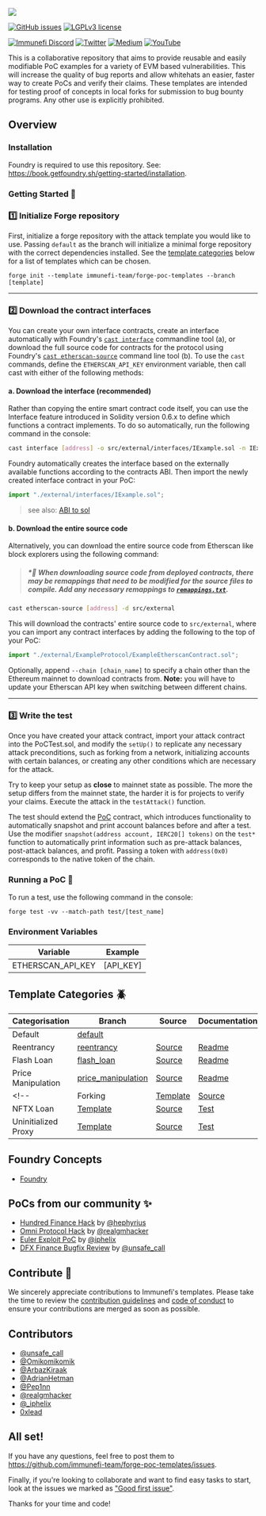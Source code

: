 <a href="https://immunefi.com"><img src="https://github.com/immunefi-team/forge-poc-templates/blob/assets/imgs/Logo_white@3x.png"/></a>

[![GitHub issues](https://img.shields.io/github/issues/immunefi-team/forge-poc-templates.svg)](https://GitHub.com/Naereen/StrapDown.js/issues/)
[![LGPLv3 license](https://img.shields.io/badge/License-LGPLv3-blue.svg)](./LICENSE)

[![Immunefi Discord](https://badgen.net/discord/online-members/immunefi)](https://discord.gg/immunefi)
[![Twitter](https://badgen.net/badge/icon/twitter?icon=twitter&label)](https://twitter.com/immunefi)
[![Medium](https://badgen.net/badge/icon/medium?icon=medium&label)](https://medium.com/immunefi)
[![YouTube](https://badgen.net/badge/icon/YouTube?icon=googleplay&label)](https://www.youtube.com/channel/UCmulw2BHpP6IiBM0Re0yP5Q)

This is a collaborative repository that aims to provide reusable and easily modifiable PoC examples for a variety of EVM based vulnerabilities. This will increase the quality of bug reports and allow whitehats an easier, faster way to create PoCs and verify their claims. These templates are intended for testing proof of concepts in local forks for submission to bug bounty programs. Any other use is explicitly prohibited.

## Overview

### Installation

Foundry is required to use this repository. See: https://book.getfoundry.sh/getting-started/installation.

### Getting Started 📖

### 1️⃣ Initialize Forge repository

First, initialize a forge repository with the attack template you would like to use. Passing `default` as the branch will initialize a minimal forge repository with the correct dependencies installed. See the [template categories](#template-categories-) below for a list of templates which can be chosen.
```
forge init --template immunefi-team/forge-poc-templates --branch [template]
```

---
### 2️⃣ Download the contract interfaces

You can create your own interface contracts, create an interface automatically with Foundry's [`cast interface`](https://book.getfoundry.sh/reference/cast/cast-interface) commandline tool (a), or download the full source code for contracts for the protocol using Foundry's [`cast etherscan-source`](https://book.getfoundry.sh/reference/cast/cast-etherscan-source) command line tool (b). To use the `cast` commands, define the `ETHERSCAN_API_KEY` environment variable, then call cast with either of the following methods:

#### a. Download the interface (recommended)
Rather than copying the entire smart contract code itself, you can use the Interface feature introduced in Solidity version 0.6.x to define which functions a contract implements. To do so automatically, run the following command in the console:

```sh
cast interface [address] -o src/external/interfaces/IExample.sol -n IExample
```

Foundry automatically creates the interface based on the externally available functions according to the contracts ABI. Then import the newly created interface contract in your PoC:

```js
import "./external/interfaces/IExample.sol";
```
> see also: [ABI to sol](https://gnidan.github.io/abi-to-sol/)


#### b. Download the entire source code
Alternatively, you can download the entire source code from Etherscan like block explorers using the following command:
> ##### *🚨 When downloading source code from deployed contracts, there may be remappings that need to be modified for the source files to compile. Add any necessary remappings to [`remappings.txt`](./remappings.txt).
```sh
cast etherscan-source [address] -d src/external
```

This will download the contracts' entire source code to `src/external`, where you can import any contract interfaces by adding the following to the top of your PoC:
```js
import "./external/ExampleProtocol/ExampleEtherscanContract.sol";
```
Optionally, append `--chain [chain_name]` to specify a chain other than the Ethereum mainnet to download contracts from. **Note:** you will have to update your Etherscan API key when switching between different chains.
<br>


---
### 3️⃣ Write the test
Once you have created your attack contract, import your attack contract into the PoCTest.sol, and modify the `setUp()` to replicate any necessary attack preconditions, such as forking from a network, initializing accounts with certain balances, or creating any other conditions which are necessary for the attack.

Try to keep your setup as **close** to mainnet state as possible. The more the setup differs from the mainnet state, the harder it is for projects to verify your claims. Execute the attack in the `testAttack()` function.

The test should extend the [PoC](./src/PoC.sol) contract, which introduces functionality to automatically snapshot and print account balances before and after a test. Use the modifier `snapshot(address account, IERC20[] tokens)` on the `test*` function to automatically print information such as pre-attack balances, post-attack balances, and profit. Passing a token with `address(0x0)` corresponds to the native token of the chain.

### Running a PoC 🚀

To run a test, use the following command in the console:
```
forge test -vv --match-path test/[test_name]
```

### Environment Variables

| Variable          | Example                                        |
| ----------------- | ---------------------------------------------- |
| ETHERSCAN_API_KEY | [API_KEY]                                      |

## Template Categories 🪲

|       Categorisation       | Branch | Source | Documentation |
| -------------------------- | -------- | ------ | ------------- |
| Default                 | [default](https://github.com/immunefi-team/forge-poc-templates/tree/default)        | | |
| Reentrancy                 | [reentrancy](https://github.com/immunefi-team/forge-poc-templates/tree/reentrancy)        | [Source](./src/reentrancy/Reentrancy.sol)                         | [Readme](./src/reentrancy/README.md)              |
| Flash Loan                 | [flash_loan](https://github.com/immunefi-team/forge-poc-templates/tree/flash_loan)         | [Source](./src/flashloan/FlashLoan.sol)                         | [Readme](./src/flashloan/README.md)               |
| Price Manipulation         | [price_manipulation](https://github.com/immunefi-team/forge-poc-templates/tree/price_manipulation) | [Source](./src/pricemanipulation/PriceManipulation.sol)       | [Readme](./src/pricemanipulation/README.md)       |
<!-- | Forking                    | [Template](./src/ForkingTemplate.sol) | [Source](./src/Forking.sol)                       | [Test](./test/Forking.t.sol)            |
| NFTX Loan                  | [Template](./src/NFTXLoanTemplate.sol) | [Source](./src/NFTXLoan.sol)                      | [Test](./test/NFTXLoan.t.sol)           |
| Uninitialized Proxy        | [Template](./src/UninitializedProxyTemplate.sol) | [Source](./src/UninitializedProxy.sol)            | [Test](./test/UninitializedProxy.t.sol) | -->

## Foundry Concepts

 - [Foundry](https://book.getfoundry.sh/)

## PoCs from our community ✨

 - [Hundred Finance Hack](https://medium.com/immunefi/a-poc-of-the-hundred-finance-heist-4121f23a098) by [@hephyrius](https://twitter.com/hephyrius)
 - [Omni Protocol Hack](https://medium.com/immunefi/hack-analysis-omni-protocol-july-2022-2d35091a0109) by [@realgmhacker](https://twitter.com/realgmhacker)
 - [Euler Exploit PoC](https://github.com/iphelix/euler-exploit-poc) by [@iphelix](https://twitter.com/_iphelix)
 - [DFX Finance Bugfix Review](./pocs/DFXFinanceBugfixReview.sol) by [@unsafe_call](https://twitter.com/unsafe_call)

## Contribute 📝

We sincerely appreciate contributions to Immunefi's templates. Please take the time to review the [contribution guidelines](.github/CONTRIBUTING.md) and [code of conduct](.github/CODE_OF_CONDUCT.md) to ensure your contributions are merged as soon as possible.

## Contributors
* [@unsafe_call](https://twitter.com/unsafe_call)
* [@Omikomikomik](https://twitter.com/omikomikomik)
* [@ArbazKiraak](https://twitter.com/ArbazKiraak)
* [@AdrianHetman](https://twitter.com/adrianhetman)
* [@Pep1nn](https://twitter.com/Pep1nn)
* [@realgmhacker](https://twitter.com/realgmhacker)
* [@_iphelix](https://twitter.com/_iphelix)
* [0xlead](https://github.com/0xlead)


## All set!

If you have any questions, feel free to post them to https://github.com/immunefi-team/forge-poc-templates/issues.

Finally, if you're looking to collaborate and want to find easy tasks to start, look at the issues we marked as ["Good first issue"](https://github.com/immunefi-team/forge-poc-templates/labels/good%20first%20issue).

Thanks for your time and code!
